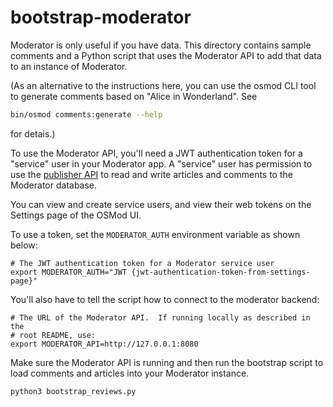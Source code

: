 # bootstrap-moderator

Moderator is only useful if you have data. This directory contains sample comments
and a Python script that uses the Moderator API to add that data to an instance
of Moderator.

(As an alternative to the instructions here, you can use the osmod CLI tool to
generate comments based on "Alice in Wonderland".  See
```bash
bin/osmod comments:generate --help
```
for detais.)

To use the Moderator API, you'll need a JWT authentication token for a "service" user in
your Moderator app. A "service" user has permission to use the
[publisher API](../docs/osmod_publisher_api.md) to read and write articles and
comments to the Moderator database.

You can view and create service users, and view their web tokens on the Settings page
of the OSMod UI.

To use a token, set the `MODERATOR_AUTH` environment variable as shown below:
```shell
# The JWT authentication token for a Moderator service user
export MODERATOR_AUTH="JWT {jwt-authentication-token-from-settings-page}"
```

You'll also have to tell the script how to connect to the moderator backend:
```shell
# The URL of the Moderator API.  If running locally as described in the
# root README, use:
export MODERATOR_API=http://127.0.0.1:8080
```

Make sure the Moderator API is running and then run the bootstrap script to load
comments and articles into your Moderator instance.
```
python3 bootstrap_reviews.py
```
